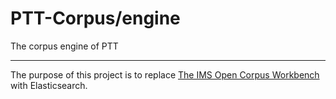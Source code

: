 # PTT-Corpus/engine

The corpus engine of PTT

---

The purpose of this project is to replace [The IMS Open Corpus Workbench](http://cwb.sourceforge.net/) with Elasticsearch.

